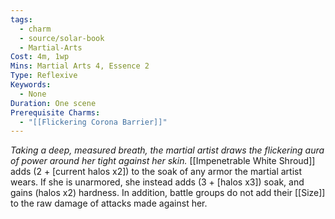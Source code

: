 ```yaml
---
tags:
  - charm
  - source/solar-book
  - Martial-Arts
Cost: 4m, 1wp
Mins: Martial Arts 4, Essence 2
Type: Reflexive
Keywords:
  - None
Duration: One scene
Prerequisite Charms:
  - "[[Flickering Corona Barrier]]"
---
```

*Taking a deep, measured breath, the martial artist draws the flickering aura of power around her tight against her skin.*
[[Impenetrable White Shroud]] adds (2 + [current halos x2]) to the soak of any armor the martial artist wears. If she is unarmored, she instead adds (3 + [halos x3]) soak, and gains (halos x2) hardness. In addition, battle groups do not add their [[Size]] to the raw damage of attacks made against her.